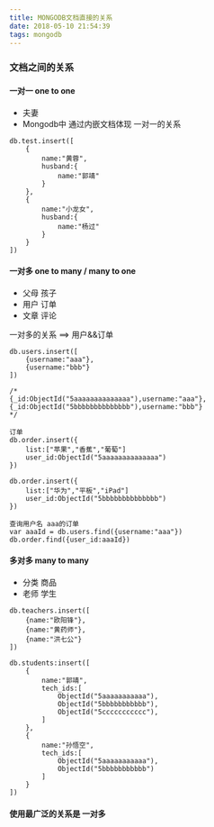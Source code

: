 ```yaml
---
title: MONGODB文档直接的关系
date: 2018-05-10 21:54:39
tags: mongodb
---
```


### 文档之间的关系

#### 一对一 one to one

- 夫妻
- Mongodb中 通过内嵌文档体现 一对一的关系

```
db.test.insert([
    {
        name:"黄蓉",
        husband:{
            name:"郭靖"
        }
    },
    {
        name:"小龙女",
        husband:{
            name:"杨过"
        }
    }
])
```


#### 一对多 one to many  / many to one

- 父母  孩子
- 用户  订单
- 文章  评论

一对多的关系 ==>  用户&&订单

```
db.users.insert([
    {username:"aaa"},
    {username:"bbb"}
])

/*
{_id:ObjectId("5aaaaaaaaaaaaaa"),username:"aaa"},
{_id:ObjectId("5bbbbbbbbbbbbbb"),username:"bbb"}
*/

订单
db.order.insert({
    list:["苹果","香蕉","葡萄"]
    user_id:ObjectId("5aaaaaaaaaaaaaa")
})

db.order.insert({
    list:["华为","平板","iPad"]
    user_id:ObjectId("5bbbbbbbbbbbbbb")
})

查询用户名 aaa的订单
var aaaId = db.users.find({username:"aaa"})
db.order.find({user_id:aaaId})
```



#### 多对多 many to many

- 分类  商品
- 老师  学生

```
db.teachers.insert([
    {name:"欧阳锋"},
    {name:"黄药师"},
    {name:"洪七公"}
])

db.students:insert([
    {
        name:"郭靖",
        tech_ids:[
            ObjectId("5aaaaaaaaaaa"),
            ObjectId("5bbbbbbbbbbb"),
            ObjectId("5ccccccccccc"),
        ]
    },
    {
        name:"孙悟空",
        tech_ids:[
            ObjectId("5aaaaaaaaaaa"),
            ObjectId("5bbbbbbbbbbb")
        ]
    }
])
```

#### 使用最广泛的关系是 一对多